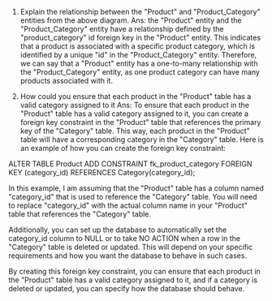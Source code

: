 1. Explain the relationship between the "Product" and "Product_Category" entities from the above diagram.
Ans:
the "Product" entity and the "Product_Category" entity have a relationship defined by the "product_category" id foreign key in the "Product" entity. This indicates that a product is associated with a specific product category, which is identified by a unique "id" in the "Product_Category" entity. Therefore, we can say that a "Product" entity has a one-to-many relationship with the "Product_Category" entity, as one product category can have many products associated with it.


2. How could you ensure that each product in the "Product" table has a valid category assigned to it
Ans:
To ensure that each product in the "Product" table has a valid category assigned to it, you can create a foreign key constraint in the "Product" table that references the primary key of the "Category" table. This way, each product in the "Product" table will have a corresponding category in the "Category" table. Here is an example of how you can create the foreign key constraint:

ALTER TABLE Product
ADD CONSTRAINT fk_product_category
FOREIGN KEY (category_id)
REFERENCES Category(category_id);

In this example, I am assuming that the "Product" table has a column named "category_id" that is used to reference the "Category" table. You will need to replace "category_id" with the actual column name in your "Product" table that references the "Category" table.

Additionally, you can set up the database to automatically set the category_id column to NULL or to take NO ACTION when a row in the "Category" table is deleted or updated. This will depend on your specific requirements and how you want the database to behave in such cases.

By creating this foreign key constraint, you can ensure that each product in the "Product" table has a valid category assigned to it, and if a category is deleted or updated, you can specify how the database should behave.